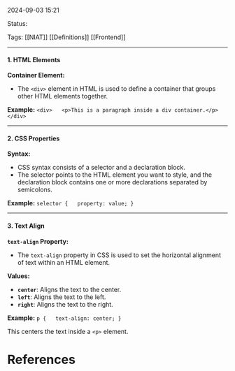 
2024-09-03 15:21

Status:

Tags: [[NIAT]] [[Definitions]] [[Frontend]]

________________________________________________________________________

#### **1. HTML Elements**

**Container Element:**

- The `<div>` element in HTML is used to define a container that groups other HTML elements together.

**Example:**
`<div>   <p>This is a paragraph inside a div container.</p> </div>`

---

#### **2. CSS Properties**

**Syntax:**

- CSS syntax consists of a selector and a declaration block.
- The selector points to the HTML element you want to style, and the declaration block contains one or more declarations separated by semicolons.

**Example:**
`selector {   property: value; }`

---

#### **3. Text Align**

**`text-align` Property:**

- The `text-align` property in CSS is used to set the horizontal alignment of text within an HTML element.

**Values:**

- **`center`**: Aligns the text to the center.
- **`left`**: Aligns the text to the left.
- **`right`**: Aligns the text to the right.

**Example:**
`p {   text-align: center; }`

This centers the text inside a `<p>` element.





# References


